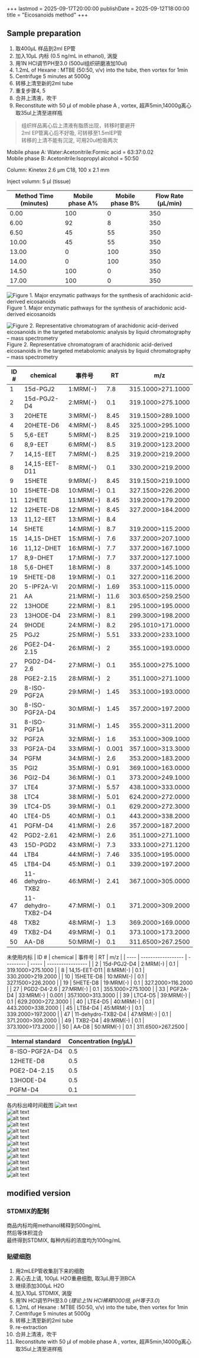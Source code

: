 +++
lastmod = 2025-09-17T20:00:00
publishDate = 2025-09-12T18:00:00
title = "Eicosanoids method"
+++

## Sample preparation

1. 取400μL 样品到2ml EP管
2. 加入10μL 内标 (0.5 ng/mL in ethanol), 涡旋
3. 用1N HCl调节PH至3.0 (500ul组织研磨液加10ul)
4. 1.2mL of Hexane : MTBE (50:50, v/v) into the tube, then vortex for 1min
5. Centrifuge 5 minutes at 5000g
6. 转移上清至新的2ml tube
7. 重复步骤4, 5
8. 合并上清液，吹干
9. Reconstitute with 50 µl of mobile phase A , vortex, 超声5min,14000g离心取35ul上清至进样瓶

> 组织样品离心后上清液有脂质出现，转移时要避开  
> 2ml EP管离心后不好吸, 可转移至1.5mlEP管  
> 转移的上清不能有沉淀, 可用20ul枪吸两次  

Mobile phase A: Water:Acetonitrile:Formic acid = 63:37:0.02  
Mobile phase B: Acetonitrile:Isopropyl alcohol = 50:50  

Column: Kinetex 2.6 μm C18, 100 x 2.1 mm  

Inject volumn: 5 μl (tissue)

| Method Time (minutes) | Mobile phase A% | Mobile phase B% | Flow Rate (μL/min) |
| ------------------------ | ------------------ | ------------------ | --------------------- |
| 0.00                     | 100                | 0                  | 350                   |
| 6.00                     | 92                 | 8                  | 350                   |
| 6.50                     | 45                 | 55                 | 350                   |
| 10.00                    | 45                 | 55                 | 350                   |
| 13.00                    | 0                  | 100                | 350                   |
| 14.00                    | 0                  | 100                | 350                   |
| 14.50                    | 100                | 0                  | 350                   |
| 17.00                    | 100                | 0                  | 350                   |

![Figure 1. Major enzymatic pathways for the synthesis of arachidonic acid-derived eicosanoids](images/fig-1.png)  
Figure 1. Major enzymatic pathways for the synthesis of arachidonic acid-derived eicosanoids  

![Figure 2. Representative chromatogram of arachidonic acid-derived eicosanoids in the targeted metabolomic analysis by liquid chromatography – mass spectrometry](images/fig-2.png)  
Figure 2. Representative chromatogram of arachidonic acid-derived eicosanoids in the targeted metabolomic analysis by liquid chromatography – mass spectrometry  

| ID # | chemical           | 事件号    | RT    | m/z               |
| ---- | ------------------ | --------- | ----- | ----------------- |
| 1    | 15d-PGJ2           | 1:MRM(-)  | 7.8   | 315.1000>271.1000 |
| 2    | 15d-PGJ2-D4        | 2:MRM(-)  | 0.1   | 319.1000>275.1000 |
| 3    | 20HETE             | 3:MRM(-)  | 8.45  | 319.1500>289.1000 |
| 4    | 20HETE-D6          | 4:MRM(-)  | 8.45  | 325.1000>295.1000 |
| 5    | 5,6-EET            | 5:MRM(-)  | 8.25  | 319.2000>219.1000 |
| 6    | 8,9-EET            | 6:MRM(-)  | 8.5   | 319.2000>123.2000 |
| 7    | 14,15-EET          | 7:MRM(-)  | 8.25  | 319.2000>219.2000 |
| 8    | 14,15-EET-D11      | 8:MRM(-)  | 0.1   | 330.2000>219.2000 |
| 9    | 15HETE             | 9:MRM(-)  | 8.45  | 319.1500>219.1000 |
| 10   | 15HETE-D8          | 10:MRM(-) | 0.1   | 327.1500>226.2000 |
| 11   | 12HETE             | 11:MRM(-) | 8.45  | 319.2000>179.2000 |
| 12   | 12HETE-D8          | 12:MRM(-) | 8.45  | 327.2000>184.2000 |
| 13   | 11,12-EET          | 13:MRM(-) | 8.4   |                   |
| 14   | 5HETE              | 14:MRM(-) | 8.7   | 319.2000>115.2000 |
| 15   | 14,15-DHET         | 15:MRM(-) | 7.6   | 337.2000>207.1000 |
| 16   | 11,12-DHET         | 16:MRM(-) | 7.7   | 337.2000>167.1000 |
| 17   | 8,9-DHET           | 17:MRM(-) | 7.7   | 337.2000>127.1000 |
| 18   | 5,6-DHET           | 18:MRM(-) | 8     | 337.2000>145.1000 |
| 19   | 5HETE-D8           | 19:MRM(-) | 0.1   | 327.2000>116.2000 |
| 20   | 5-IPF2A-VI         | 20:MRM(-) | 1.69  | 353.1000>115.0000 |
| 21   | AA                 | 21:MRM(-) | 11.6  | 303.6500>259.2500 |
| 22   | 13HODE             | 22:MRM(-) | 8.1   | 295.1000>195.0000 |
| 23   | 13HODE-D4          | 23:MRM(-) | 8.1   | 299.3000>198.2000 |
| 24   | 9HODE              | 24:MRM(-) | 8.2   | 295.1010>171.0000 |
| 25   | PGJ2               | 25:MRM(-) | 5.51  | 333.2000>233.1000 |
| 26   | PGE2-D4-2.15       | 26:MRM(-) | 2     | 355.1000>193.0000 |
| 27   | PGD2-D4-2.6        | 27:MRM(-) | 0.1   | 355.1000>275.1000 |
| 28   | PGE2-2.15          | 28:MRM(-) | 2     | 351.1000>271.1000 |
| 29   | 8-ISO-PGF2A        | 29:MRM(-) | 1.45  | 353.1000>193.0000 |
| 30   | 8-ISO-PGF2A-D4     | 30:MRM(-) | 1.45  | 357.2000>197.2000 |
| 31   | 8-ISO-PGF1A        | 31:MRM(-) | 1.45  | 355.2000>311.2000 |
| 32   | PGF2A              | 32:MRM(-) | 1.6   | 353.1000>309.1000 |
| 33   | PGF2A-D4           | 33:MRM(-) | 0.001 | 357.1000>313.3000 |
| 34   | PGFM               | 34:MRM(-) | 2.6   | 353.2000>183.2000 |
| 35   | PGI2               | 35:MRM(-) | 0.91  | 369.1000>163.0000 |
| 36   | PGI2-D4            | 36:MRM(-) | 0.1   | 373.2000>249.1000 |
| 37   | LTE4               | 37:MRM(-) | 5.57  | 438.1000>333.0000 |
| 38   | LTC4               | 38:MRM(-) | 5.01  | 624.2000>272.0000 |
| 39   | LTC4-D5            | 39:MRM(-) | 0.1   | 629.2000>272.3000 |
| 40   | LTE4-D5            | 40:MRM(-) | 0.1   | 443.2000>338.2000 |
| 41   | PGFM-D4            | 41:MRM(-) | 2.6   | 357.2000>187.2000 |
| 42   | PGD2-2.61          | 42:MRM(-) | 2.6   | 351.1000>271.1000 |
| 43   | 15D-PGD2           | 43:MRM(-) | 7.3   | 333.1000>271.1200 |
| 44   | LTB4               | 44:MRM(-) | 7.46  | 335.1000>195.0000 |
| 45   | LTB4-D4            | 45:MRM(-) | 0.1   | 339.2000>197.2000 |
| 46   | 11-dehydro-TXB2    | 46:MRM(-) | 2.41  | 367.1000>305.0000 |
| 47   | 11-dehydro-TXB2-D4 | 47:MRM(-) | 0.1   | 371.2000>309.2000 |
| 48   | TXB2               | 48:MRM(-) | 1.3   | 369.2000>169.0000 |
| 49   | TXB2-D4            | 49:MRM(-) | 0.1   | 373.1000>173.2000 |
| 50   | AA-D8              | 50:MRM(-) | 0.1   | 311.6500>267.2500 |

未使用内标
| ID # | chemical           | 事件号    | RT    | m/z               |
| ---- | ------------------ | --------- | ----- | ----------------- |
| 2    | 15d-PGJ2-D4        | 2:MRM(-)  | 0.1   | 319.1000>275.1000 |
| 8    | 14,15-EET-D11      | 8:MRM(-)  | 0.1   | 330.2000>219.2000 |
| 10   | 15HETE-D8          | 10:MRM(-) | 0.1   | 327.1500>226.2000 |
| 19   | 5HETE-D8           | 19:MRM(-) | 0.1   | 327.2000>116.2000 |
| 27   | PGD2-D4-2.6        | 27:MRM(-) | 0.1   | 355.1000>275.1000 |
| 33   | PGF2A-D4           | 33:MRM(-) | 0.001 | 357.1000>313.3000 |
| 39   | LTC4-D5            | 39:MRM(-) | 0.1   | 629.2000>272.3000 |
| 40   | LTE4-D5            | 40:MRM(-) | 0.1   | 443.2000>338.2000 |
| 45   | LTB4-D4            | 45:MRM(-) | 0.1   | 339.2000>197.2000 |
| 47   | 11-dehydro-TXB2-D4 | 47:MRM(-) | 0.1   | 371.2000>309.2000 |
| 49   | TXB2-D4            | 49:MRM(-) | 0.1   | 373.1000>173.2000 |
| 50   | AA-D8              | 50:MRM(-) | 0.1   | 311.6500>267.2500 |

| Internal standard | Concentration (ng/μL) |
| ----------------- | --------------------- |
| 8-ISO-PGF2A-D4    | 0.5                   |
| 12HETE-D8         | 0.5                   |
| PGE2-D4-2.15      | 0.5                   |
| 13HODE-D4         | 0.5                   |
| PGFM-D4           | 0.1                   |

各内标出峰时间截图
![alt text](images/internal-standard-1.png)  
![alt text](images/internal-standard-2.png)  
![alt text](images/internal-standard-3.png)  
![alt text](images/internal-standard-4.png)  
![alt text](images/internal-standard-5.png)  
![alt text](images/internal-standard-6.png)  
![alt text](images/internal-standard-7.png)  
![alt text](images/internal-standard-8.png)  
![alt text](images/internal-standard-9.png)  
![alt text](images/internal-standard-10.png)  
![alt text](images/internal-standard-11.png)  
![alt text](images/internal-standard-12.png)  







## modified version

### STDMIX的配制

商品内标均用methanol稀释到500ng/mL  
然后等体积混合  
最终得到STDMIX, 每种内标的浓度均为100ng/mL

### 贴壁细胞

1. 用2mLEP管收集刮下来的细胞
2. 离心去上请, 100μL H2O重悬细胞, 取3μL用于测BCA  
3. 继续添加300μL H2O  
4. 加入10μL STDMIX, 涡旋  
6. 用1N HCl调节PH至3.0 (*理论上1N HCl稀释1000倍, pH等于3.0*)
7. 1.2mL of Hexane : MTBE (50:50, v/v) into the tube, then vortex for 1min
8. Centrifuge 5 minutes at 5000g
9. 转移上清至新的2ml tube
10. re-extraction
11. 合并上清液，吹干
12. Reconstitute with 50 µl of mobile phase A , vortex, 超声5min,14000g离心取35ul上清至进样瓶
